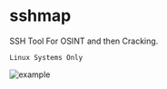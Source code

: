 # sshmap
SSH Tool For OSINT and then Cracking.

`Linux Systems Only`

![example](https://github.com/0bliss/sshmap/blob/main/sshmap.png)
